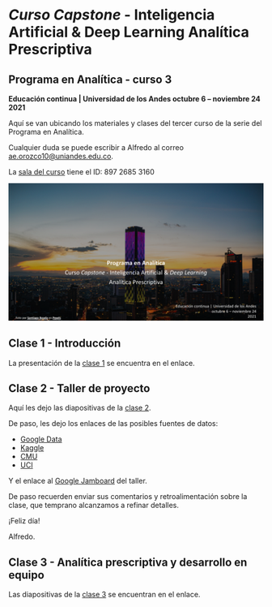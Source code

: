 # *Curso Capstone* - Inteligencia Artificial & Deep Learning Analítica Prescriptiva
## Programa en Analítica - curso 3
**Educación continua | Universidad de los Andes
octubre 6 – noviembre 24</br>
2021**

Aquí se van ubicando los materiales y clases del tercer curso de la serie del Programa en Analítica.

Cualquier duda se puede escribir a Alfredo al correo ae.orozco10@uniandes.edu.co.

La [sala del curso](https://uniandes-edu-co.zoom.us/j/89726853160) tiene el ID: 897 2685 3160

![Carátula del curso](https://github.com/alorozco22/analitica-3-2021/blob/master/img/cover.png)

## Clase 1 - Introducción

La presentación de la [clase 1](https://github.com/alorozco22/analitica-3-2021/blob/master/clases/2021%2010%2006%20Clase%201%20-%20Introduccion.pdf) se encuentra en el enlace.


## Clase 2 - Taller de proyecto

Aquí les dejo las diapositivas de la [clase 2](https://github.com/alorozco22/analitica-3-2021/blob/master/clases/2021%2010%2011%20Clase%202%20-%20Taller%20preparacion%20de%20proyecto.pdf).

De paso, les dejo los enlaces de las posibles fuentes de datos:

* [Google Data](https://datasetsearch.research.google.com/)
* [Kaggle](https://www.kaggle.com/)
* [CMU](https://guides.library.cmu.edu/machine-learning/datasets)
* [UCI](https://archive.ics.uci.edu/ml/datasets.php)

Y el enlace al [Google Jamboard](https://jamboard.google.com/d/1Z0CopcXxzjcSwWJYMyivU_Wpsw8bEILKR_jRaYTW51c/edit?usp=sharing) del taller.

De paso recuerden enviar sus comentarios y retroalimentación sobre la clase, que temprano alcanzamos a refinar detalles.

¡Feliz día!

Alfredo.

## Clase 3 - Analítica prescriptiva y desarrollo en equipo

Las diapositivas de la [clase 3](https://github.com/alorozco22/analitica-3-2021/blob/master/clases/2021%2010%2013%20Clase%203%20-%20Analitica%20prescriptiva%20y%20equipos%20de%20desarrollo.pdf) se encuentran en el enlace.

